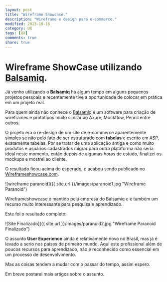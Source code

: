```yaml
---
layout: post
title: "Wireframe Showcase."
description: "Wireframe e design para e-commerce."
modified: 2013-10-16
category: UX
tags: [UX]
comments: true  
share: true
---
```


# Wireframe ShowCase utilizando [Balsamiq](http://balsamiq.com/products/mockups/).
Já venho utilizando o **Balsamiq** há algum tempo em alguns pequenos projetos pessoais e recentemente tive a oportunidade de colocar em prática em um projeto real.

Para quem ainda não conhece o [Balsamiq](http://balsamiq.com/products/mockups/) é um software para criação de wireframes e protótipos muito similar ao Axure, Mockflow, Pencil entre outros.

O projeto era o re-design de um site de e-commerce aparentemente simples se não pelo fato de ser estruturado com **tabelas** e escrito em ASP, exatamente tabelas.
Por se tratar de uma aplicação antiga e como muito produtos e usuários cadastrados migrar para outra plataforma não seria ideal neste momento, então depois de algumas horas de estudo, finalizei os mockups e mostrei ao cliente.

O resultado ficou acima do esperado, e acabou sendo publicado no [Wireframeshowcase.com](http://www.wireframeshowcase.com/).

![wireframe paranoid]({{ site.url }}/images/paranoid1.jpg "Wireframe Paranoid")

Wireframeshowcase é mantido pela empresa do Balsamiq e é também um recurso muito interessante para pesquisa e aprendizado.

Este foi o resultado completo:

![Site Finalizado]({{ site.url }}/images/paranoid2.jpg "Wireframe Paranoid Finalizado")

O assunto **User Experience** ainda é relativamente novo no Brasil, mas já é levado a serio nos paises de primeiro mundo.
Aqui este profissional além de poucos recursos para aprendizado, não é reconhecido como essencial em um processo de desenvolvimento.

Mas as coisas tendem a mudar com o passar do tempo, assim espero.

Em breve postarei mais artigos sobre o assunto.
